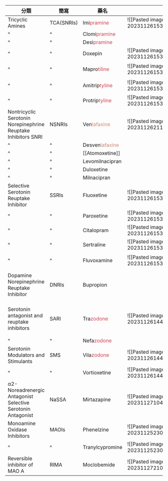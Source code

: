 | 分類                                                              | 簡寫       | 藥名                                              |                                           |                                        |                                                                                          |
| ----------------------------------------------------------------- | ---------- | ------------------------------------------------- | ----------------------------------------- | -------------------------------------- | ---------------------------------------------------------------------------------------- |
| Tricyclic Amines                                                  | TCA(SNRIs) | Imi<span style="color:#d04255">pramine</span>     | ![[Pasted image 20231126153226.png\|150]] | dihydrobenzazepine                     | 6,7,6 環,接近平面                                                                        |
| ^                                                                 | ^          | Clomi<span style="color:#d04255">pramine</span>   |                                           |                                        |                                                                                          |
| ^                                                                 | ^          | Desi<span style="color:#d04255">pramine</span>    |                                           |                                        |                                                                                          |
| ^                                                                 | ^          | Doxepin                                           | ![[Pasted image 20231126153259.png\|150]] | dibenzoxepin                           |                                                                                          |
| ^                                                                 | ^          | Mapro<span style="color:#d04255">tiline</span>    | ![[Pasted image 20231126153327.png\|150]] | ^                                      | N-demethylation $\rightarrow$ 活性代謝物                                                 |
| ^                                                                 | ^          | Amitrip<span style="color:#d04255">tyline</span>  | ![[Pasted image 20231126153241.png\|150]] | dibenzocycloheptene<br>3C 側鏈, 三級 N | 直立性低血壓                                                                             |
| ^                                                                 | ^          | Protrip<span style="color:#d04255">tyline</span>  | ![[Pasted image 20231126153315.png\|150]] | dibenzocycloheptriene                  |                                                                                          |
| Nontricyclic Serotonin<br>Norepinephrine Reuptake Inhibitors SNRI | NSNRIs     | Ven<span style="color:#d08770">lafaxine</span>    | ![[Pasted image 20231126211300.png\|150]] |                                        |                                                                                          |
| ^                                                                 | ^          | Desven<span style="color:#d08770">lafaxine</span> |                                           |                                        |                                                                                          |
| ^                                                                 | ^          | [[Atomoxetine]]                                   |                                           |                                        |                                                                                          |
| ^                                                                 | ^          | Levomilnacipran                                   |                                           |                                        |                                                                                          |
| ^                                                                 | ^          | Duloxetine                                        |                                           |                                        |                                                                                          |
| ^                                                                 | ^          | Milnacipran                                       |                                           |                                        |                                                                                          |
| Selective Serotonin Reuptake Inhibitor                            | SSRIs      | Fluoxetine                                        | ![[Pasted image 20231126153018.png\|150]] | Phenoxyphenylalkylamines               | 興奮作用<br>高劑量造成癲癇                                                               |
| ^                                                                 | ^          | Paroxetine                                        | ![[Pasted image 20231126153034.png\|150]] |                                        | 鎮靜作用                                                                                 |
| ^                                                                 | ^          | Citalopram                                        | ![[Pasted image 20231126153049.png\|150]] | isobenzothiophene                      |                                                                                          |
| ^                                                                 | ^          | Sertraline                                        | ![[Pasted image 20231126153103.png\|150]] | Phenylalkylamines                      |                                                                                          |
| ^                                                                 | ^          | Fluvoxamine                                       | ![[Pasted image 20231126153118.png\|150]] | Aralkylketone SSRI                     | 鎮靜作用<br>需避光                                                                       |
| Dopamine<br>Norepinephrine Reuptake Inhibitor                     | DNRIs      | Bupropion                                         |                                           |                                        | 不易引起體重增加<br>興奮作用<br>高劑量造成癲癇<br>較不影響性功能                         |
| Serotonin antagonist and reuptake inhibitors                      | SARI       | Tra<span style="color:#d04255">zodone</span>      | ![[Pasted image 20231126144235.png\|150]] |                                        | CYP3A4 N dealkylation $\rightarrow$ m-chlorophenylpiperazine 活性代謝物<br>CYP1A2 抑制劑 |
| ^                                                                 | ^          | Nefa<span style="color:#d04255">zodone</span>     |                                           |                                        |                                                                                          |
| Serotonin Modulators and Stimulants                               | SMS        | Vila<span style="color:#d04255">zodone</span>     | ![[Pasted image 20231126144257.png\|150]] |                                        |                                                                                          |
| ^                                                                 | ^          | Vortioxetine                                      | ![[Pasted image 20231126144312.png\|150]] |                                        |                                                                                          |
| α2-Noreadrenergic Antagonist<br>Selective Serotonin Antagonist    | NaSSA      | Mirtazapine                                       | ![[Pasted image 20231127104734.png\|150]] |                                        | 鎮靜作用<br>較不影響性功能                                                               |
| Monoamine Oxidase Inhibitors                                      | MAOIs      | Phenelzine                                        | ![[Pasted image 20231125230627.png\|150]] | hydrazine                              | 不可逆<br>注意高血壓病患                                                                 |
| ^                                                                 | ^          | Tranylcypromine                                   | ![[Pasted image 20231125230800.png\|150]] | nonhydrazine                           | 不可逆                                                                                   |
| Reversible inhibitor of MAO A                                     | RIMA       | Moclobemide                                       | ![[Pasted image 20231127210929.png\|150]] |                                        | 可逆                                                                                     |





